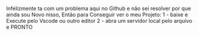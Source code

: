 Infelizmente ta com um problema aqui no Github e não sei resolver por que ainda sou Novo nisso, Então para Conseguir ver o meu Projeto:
 1 - baixe e Execute pelo Vscode ou outro editor
 2 - abra um servidor local pelo arquivo e PRONTO
